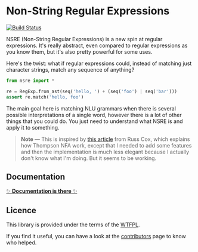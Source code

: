 Non-String Regular Expressions
==============================

[![Build Status](https://travis-ci.org/Xowap/nsre.svg?branch=develop)](https://travis-ci.org/Xowap/nsre)

NSRE (Non-String Regular Expressions) is a new spin at regular expressions.
It's really abstract, even compared to regular expressions as you know them,
but it's also pretty powerful for some uses.

Here's the twist: what if regular expressions could, instead of matching just
character strings, match any sequence of anything?

```python
from nsre import *

re = RegExp.from_ast(seq('hello, ') + (seq('foo') | seq('bar')))
assert re.match('hello, foo')
```

The main goal here is matching NLU grammars when there is several possible
interpretations of a single word, however there is a lot of other things that
you could do. You just need to understand what NSRE is and apply it to
something.

> **Note** &mdash; This is inspired by
> [this article](https://swtch.com/~rsc/regexp/regexp1.html) from Russ Cox,
> which explains how Thompson NFA work, except that I needed to add some
> features and then the implementation is much less elegant because I actually
> don't know what I'm doing. But it seems to be working.

## Documentation

[✨ **Documentation is there** ✨](http://nsre.rtfd.io/)

## Licence

This library is provided under the terms of the [WTFPL](./LICENSE).

If you find it useful, you can have a look at the
[contributors](https://github.com/Xowap/nsre/graphs/contributors) page to
know who helped.

